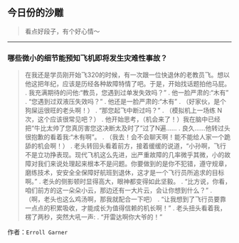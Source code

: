 ## 今日份的沙雕

> 看点好段子，有个好心情～


 
---

### 哪些微小的细节能预知飞机即将发生灾难性事故？

> 在我还是学员刚开始飞320的时候，有一次跟一位快退休的老教员飞。想以他这把年纪，应该是历经各种故障特情了吧。于是，开始找话题拍他马屁。 . 我充满期待的问他:“教员，您遇到过单发失效吗？” . 他一脸严肃的:“木有” . “您遇到过双液压失效吗？” . 他还是一脸严肃的:“木有” . （好家伙，是个狗屎运很旺的老头啊！） . “那您起飞中断过吗？” . （模拟机上一场练 N 次，这个应该很常见吧？） . 他开始思考，（机会来了！）我在脑中已经把“牛比太帅了您真厉害您这决断太及时了”过了N遍…… . 良久……他转过头很抱歉的看着我:“木有啊”。 . （我去！会不会聊天啊！能不能给人家一个跪舔的机会啊！） . 老头转回头看着前方，接着缓缓的说道，“小孙啊，飞行不是立功挣表现。现代飞机这么先进，出严重故障的几率微乎其微，小的故障对我们来说处理起来根本不是问题。你要做到的是你不犯错，遵守规章，磨练技术，安安全全保障好航班到退休，这才是一个飞行员所追求的目标啊。” . 老头的侧影顿时显得高大，眼神都变得如此坚毅。 . “比方说，你看，咱们前方的这一朵朵小云，那边还有一大片云，会让你想到什么？” . （啊，老头也这么鸡汤啊，那我就配合一下吧） . “让我想到了飞行员要靠一点点的积累吸收，才能成长为值得信赖的机长啊！” . 老头扭头看着我，楞了两秒，突然大吼一声: . “开雷达啊你大爷的！”


作者：`Erroll Garner`